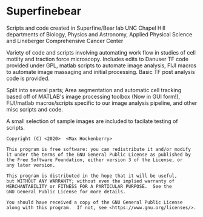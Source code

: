 # Superfinebear
Scripts and code created in Superfine/Bear lab
UNC Chapel Hill departments of Biology, Physics and Astronomy, Applied Physical Science and Lineberger Comprehensive Cancer Center

Variety of code and scripts involving automating work flow in studies of cell motilty and traction force microscopy. 
Includes edits to Danuser TF code provided under GPL, matlab scripts to automate image analysis, FIJI macros to automate image massaging and initial processing. Basic TF post analysis code is provided. 

Split into several parts; Area segmentation and automatic cell tracking based off of MATLAB's image processing toolbox (Now in GUI form!), FIJI/matlab macros/scripts specific to our image analysis pipeline, and other misc scripts and code. 

A small selection of sample images are included to facilate testing of scripts. 

    Copyright (C) <2020>  <Max Hockenberry>

    This program is free software: you can redistribute it and/or modify
    it under the terms of the GNU General Public License as published by
    the Free Software Foundation, either version 3 of the License, or
    any later version.

    This program is distributed in the hope that it will be useful,
    but WITHOUT ANY WARRANTY; without even the implied warranty of
    MERCHANTABILITY or FITNESS FOR A PARTICULAR PURPOSE.  See the
    GNU General Public License for more details.

    You should have received a copy of the GNU General Public License
    along with this program.  If not, see <https://www.gnu.org/licenses/>.

